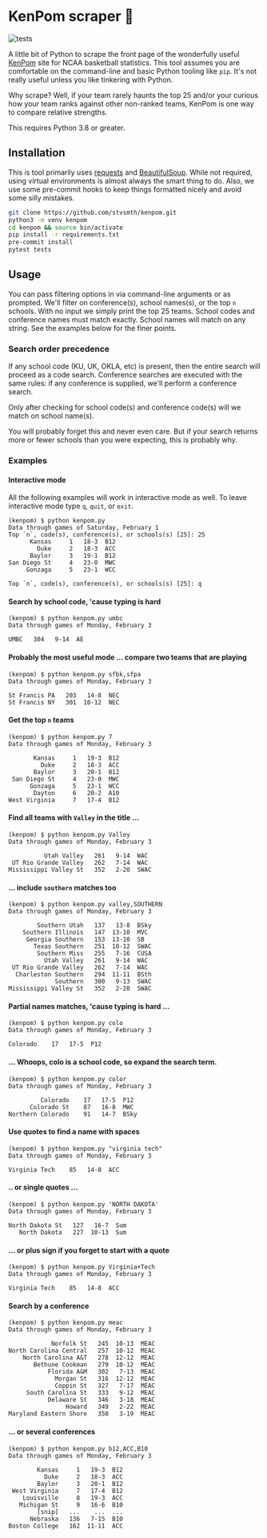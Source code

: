 # KenPom scraper 🏀

![tests](https://github.com/stvsmth/kenpom/workflows/tests/badge.svg)

A little bit of Python to scrape the front page of the wonderfully useful
[KenPom](https://kenpom.com) site for NCAA basketball statistics. This tool assumes
you are comfortable on the command-line and basic Python tooling like `pip`. It's
not really useful unless you like tinkering with Python.

Why scrape? Well, if your team rarely haunts the top 25 and/or your curious how your
team ranks against other non-ranked teams, KenPom is one way to compare relative
strengths.

This requires Python 3.8 or greater.

## Installation

This is tool primarily uses [requests](https://requests.readthedocs.io/en/master/)
and [BeautifulSoup](https://www.crummy.com/software/BeautifulSoup/bs4/doc/). While not
required, using virtual environments is almost always the smart thing to do. Also, we
use some pre-commit hooks to keep things formatted nicely and avoid some silly mistakes.

```bash
git clone https://github.com/stvsmth/kenpom.git
python3 -m venv kenpom
cd kenpom && source bin/activate
pip install -r requirements.txt
pre-commit install
pytest tests
```

## Usage

You can pass filtering options in via command-line arguments or as prompted. We'll
filter on conference(s), school names(s), or the top `n` schools. With no input we
simply print the top 25 teams. School codes and conference names must match exactly.
School names will match on any string. See the examples below for the finer points.

### Search order precedence
If any school code (KU, UK, OKLA, etc) is present, then the entire search will
proceed as a code search. Conference searches are executed with the same rules: if any
conference is supplied, we'll perform a conference search.

Only after checking for school code(s) and conference code(s) will we match on school
name(s).

You will probably forget this and never even care. But if your search returns more or
fewer schools than you were expecting, this is probably why.

### Examples

#### Interactive mode

All the following examples will work in interactive mode as well. To leave interactive
mode type `q`, `quit`, or `exit`.

    (kenpom) $ python kenpom.py
    Data through games of Saturday, February 1
    Top `n`, code(s), conference(s), or schools(s) [25]: 25
          Kansas     1   18-3  B12
            Duke     2   18-3  ACC
          Baylor     3   19-1  B12
    San Diego St     4   23-0  MWC
         Gonzaga     5   23-1  WCC

    Top `n`, code(s), conference(s), or schools(s) [25]: q

[//]: # (Edit doc-gen.txt rather than the following content)
#### Search by school code, 'cause typing is hard
    (kenpom) $ python kenpom.py umbc
    Data through games of Monday, February 3

    UMBC   304   9-14  AE

[//]: # (Edit doc-gen.txt rather than the following content)
#### Probably the most useful mode ... compare two teams that are playing
    (kenpom) $ python kenpom.py sfbk,sfpa
    Data through games of Monday, February 3

    St Francis PA   203   14-8  NEC
    St Francis NY   301  10-12  NEC

[//]: # (Edit doc-gen.txt rather than the following content)
#### Get the top `n` teams
    (kenpom) $ python kenpom.py 7
    Data through games of Monday, February 3

           Kansas     1   19-3  B12
             Duke     2   18-3  ACC
           Baylor     3   20-1  B12
     San Diego St     4   23-0  MWC
          Gonzaga     5   23-1  WCC
           Dayton     6   20-2  A10
    West Virginia     7   17-4  B12

[//]: # (Edit doc-gen.txt rather than the following content)
#### Find all teams with `Valley` in the title ...
    (kenpom) $ python kenpom.py Valley
    Data through games of Monday, February 3

              Utah Valley   261   9-14  WAC
     UT Rio Grande Valley   262   7-14  WAC
    Mississippi Valley St   352   2-20  SWAC

[//]: # (Edit doc-gen.txt rather than the following content)
#### ... include `southern` matches too
    (kenpom) $ python kenpom.py valley,SOUTHERN
    Data through games of Monday, February 3

            Southern Utah   137   13-8  BSky
        Southern Illinois   147  13-10  MVC
         Georgia Southern   153  13-10  SB
           Texas Southern   251  10-12  SWAC
            Southern Miss   255   7-16  CUSA
              Utah Valley   261   9-14  WAC
     UT Rio Grande Valley   262   7-14  WAC
      Charleston Southern   294  11-11  BSth
                 Southern   300   9-13  SWAC
    Mississippi Valley St   352   2-20  SWAC

[//]: # (Edit doc-gen.txt rather than the following content)
#### Partial names matches, 'cause typing is hard ...
    (kenpom) $ python kenpom.py colo
    Data through games of Monday, February 3

    Colorado    17   17-5  P12

[//]: # (Edit doc-gen.txt rather than the following content)
#### ... Whoops, colo is a school code, so expand the search term.
    (kenpom) $ python kenpom.py color
    Data through games of Monday, February 3

             Colorado    17   17-5  P12
          Colorado St    87   16-8  MWC
    Northern Colorado    91   14-7  BSky

[//]: # (Edit doc-gen.txt rather than the following content)
#### Use quotes to find a name with spaces
    (kenpom) $ python kenpom.py "virginia tech"
    Data through games of Monday, February 3

    Virginia Tech    85   14-8  ACC

[//]: # (Edit doc-gen.txt rather than the following content)
#### .. or single quotes ...
    (kenpom) $ python kenpom.py 'NORTH DAKOTA'
    Data through games of Monday, February 3

    North Dakota St   127   16-7  Sum
       North Dakota   227  10-13  Sum

[//]: # (Edit doc-gen.txt rather than the following content)
#### ... or plus sign if you forget to start with a quote
    (kenpom) $ python kenpom.py Virginia+Tech
    Data through games of Monday, February 3

    Virginia Tech    85   14-8  ACC

[//]: # (Edit doc-gen.txt rather than the following content)
#### Search by a conference
    (kenpom) $ python kenpom.py meac
    Data through games of Monday, February 3

                Norfolk St   245  10-13  MEAC
    North Carolina Central   257  10-12  MEAC
        North Carolina A&T   278  12-12  MEAC
           Bethune Cookman   279  10-12  MEAC
               Florida A&M   302   7-13  MEAC
                 Morgan St   316  12-12  MEAC
                 Coppin St   327   7-17  MEAC
         South Carolina St   333   9-12  MEAC
               Delaware St   346   3-18  MEAC
                    Howard   349   2-22  MEAC
    Maryland Eastern Shore   350   3-19  MEAC

[//]: # (Edit doc-gen.txt rather than the following content)
#### ... or several conferences
    (kenpom) $ python kenpom.py b12,ACC,B10
    Data through games of Monday, February 3

            Kansas     1   19-3  B12
              Duke     2   18-3  ACC
            Baylor     3   20-1  B12
     West Virginia     7   17-4  B12
        Louisville     8   19-3  ACC
       Michigan St     9   16-6  B10
            [snip]   ...    ...  ...
          Nebraska   136   7-15  B10
    Boston College   162  11-11  ACC
